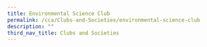 ```yaml
---
title: Environmental Science Club
permalink: /cca/Clubs-and-Societies/environmental-science-club
description: ""
third_nav_title: Clubs and Societies
---
```

